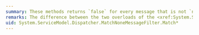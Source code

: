 ```yaml
---
summary: These methods returns `false` for every message that is not `null`.
remarks: The difference between the two overloads of the <xref:System.ServiceModel.Dispatcher.MatchNoneMessageFilter.Match%2A> method is that one takes the <xref:System.ServiceModel.Channels.MessageBuffer> parameter and buffers the entire contents of a message (including its body) into memory, while the other takes the <xref:System.ServiceModel.Channels.Message> parameter and does not buffer the body.
uid: System.ServiceModel.Dispatcher.MatchNoneMessageFilter.Match*
---
```


